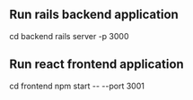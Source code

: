 ## Run rails backend application
cd backend
rails server -p 3000

## Run react frontend application
cd frontend
npm start -- --port 3001